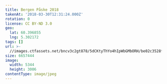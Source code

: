 ```yaml
---
title: Bergen Påske 2018
takenAt: '2018-03-30T12:31:24.000Z'
rotation: 0
license: CC BY-ND 3.0
geo:
  lat: 60.396855
  lng: 5.302172
tags: []
url: >-
  //images.ctfassets.net/bncv3c2gt878/5dCKtyThYo4hIpWbGMbORH/be02c3528f56179d7063e0240e6b6117/bergen-pske-2018_41134504662_o
size: 6657444
image:
  width: 5344
  height: 3006
contentType: image/jpeg
---
```


